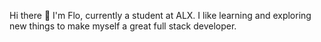 Hi there 👋
I'm Flo, currently a student at ALX.
I like learning and exploring new things to make myself a great full stack developer.
